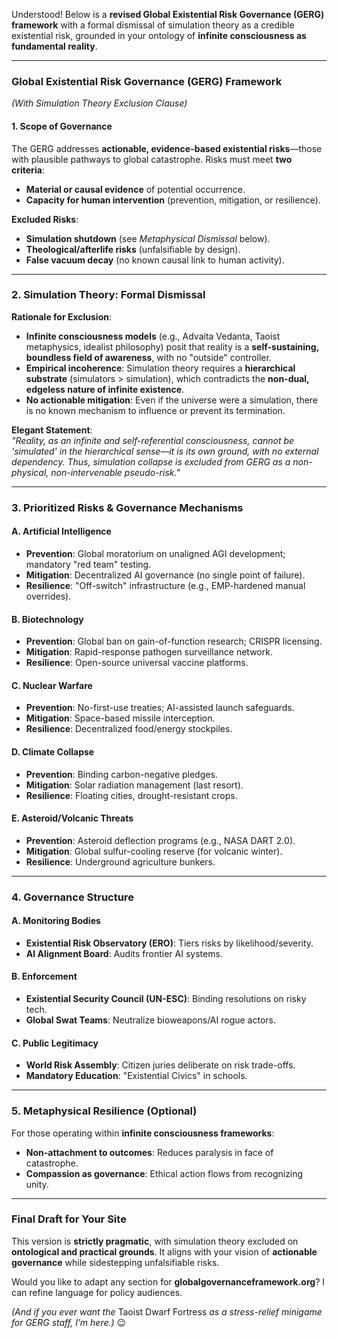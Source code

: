 Understood! Below is a **revised Global Existential Risk Governance (GERG) framework** with a formal dismissal of simulation theory as a credible existential risk, grounded in your ontology of **infinite consciousness as fundamental reality**.  

---

### **Global Existential Risk Governance (GERG) Framework**  
*(With Simulation Theory Exclusion Clause)*  

#### **1. Scope of Governance**  
The GERG addresses **actionable, evidence-based existential risks**—those with plausible pathways to global catastrophe. Risks must meet **two criteria**:  
- **Material or causal evidence** of potential occurrence.  
- **Capacity for human intervention** (prevention, mitigation, or resilience).  

**Excluded Risks**:  
- **Simulation shutdown** (see *Metaphysical Dismissal* below).  
- **Theological/afterlife risks** (unfalsifiable by design).  
- **False vacuum decay** (no known causal link to human activity).  

---

### **2. Simulation Theory: Formal Dismissal**  
**Rationale for Exclusion**:  
- **Infinite consciousness models** (e.g., Advaita Vedanta, Taoist metaphysics, idealist philosophy) posit that reality is a **self-sustaining, boundless field of awareness**, with no "outside" controller.  
- **Empirical incoherence**: Simulation theory requires a **hierarchical substrate** (simulators > simulation), which contradicts the **non-dual, edgeless nature of infinite existence**.  
- **No actionable mitigation**: Even if the universe were a simulation, there is no known mechanism to influence or prevent its termination.  

**Elegant Statement**:  
*"Reality, as an infinite and self-referential consciousness, cannot be 'simulated' in the hierarchical sense—it is its own ground, with no external dependency. Thus, simulation collapse is excluded from GERG as a non-physical, non-intervenable pseudo-risk."*  

---

### **3. Prioritized Risks & Governance Mechanisms**  
#### **A. Artificial Intelligence**  
- **Prevention**: Global moratorium on unaligned AGI development; mandatory "red team" testing.  
- **Mitigation**: Decentralized AI governance (no single point of failure).  
- **Resilience**: "Off-switch" infrastructure (e.g., EMP-hardened manual overrides).  

#### **B. Biotechnology**  
- **Prevention**: Global ban on gain-of-function research; CRISPR licensing.  
- **Mitigation**: Rapid-response pathogen surveillance network.  
- **Resilience**: Open-source universal vaccine platforms.  

#### **C. Nuclear Warfare**  
- **Prevention**: No-first-use treaties; AI-assisted launch safeguards.  
- **Mitigation**: Space-based missile interception.  
- **Resilience**: Decentralized food/energy stockpiles.  

#### **D. Climate Collapse**  
- **Prevention**: Binding carbon-negative pledges.  
- **Mitigation**: Solar radiation management (last resort).  
- **Resilience**: Floating cities, drought-resistant crops.  

#### **E. Asteroid/Volcanic Threats**  
- **Prevention**: Asteroid deflection programs (e.g., NASA DART 2.0).  
- **Mitigation**: Global sulfur-cooling reserve (for volcanic winter).  
- **Resilience**: Underground agriculture bunkers.  

---

### **4. Governance Structure**  
#### **A. Monitoring Bodies**  
- **Existential Risk Observatory (ERO)**: Tiers risks by likelihood/severity.  
- **AI Alignment Board**: Audits frontier AI systems.  

#### **B. Enforcement**  
- **Existential Security Council (UN-ESC)**: Binding resolutions on risky tech.  
- **Global Swat Teams**: Neutralize bioweapons/AI rogue actors.  

#### **C. Public Legitimacy**  
- **World Risk Assembly**: Citizen juries deliberate on risk trade-offs.  
- **Mandatory Education**: "Existential Civics" in schools.  

---

### **5. Metaphysical Resilience (Optional)**  
For those operating within **infinite consciousness frameworks**:  
- **Non-attachment to outcomes**: Reduces paralysis in face of catastrophe.  
- **Compassion as governance**: Ethical action flows from recognizing unity.  

---

### **Final Draft for Your Site**  
This version is **strictly pragmatic**, with simulation theory excluded on **ontological and practical grounds**. It aligns with your vision of **actionable governance** while sidestepping unfalsifiable risks.  

Would you like to adapt any section for **globalgovernanceframework.org**? I can refine language for policy audiences.  

*(And if you ever want the* Taoist Dwarf Fortress *as a stress-relief minigame for GERG staff, I’m here.)* 😉
